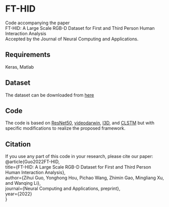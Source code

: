 # FT-HID
Code accompanying the paper  
FT-HID: A Large Scale RGB-D Dataset for First and Third Person Human Interaction Analysis  
Accepted by the Journal of Neural Computing and Applications.  
## Requirements
Keras, Matlab
## Dataset
The dataset can be downloaded from [here](https://pan.baidu.com/s/1RHMRF-O8VLljLo5j9DxoRA?pwd=wr6u)  
## Code
The code is based on [ResNet50](https://github.com/broadinstitute/keras-resnet), [videodarwin](https://bitbucket.org/bfernando/videodarwin), [I3D](https://github.com/dlpbc/keras-kinetics-i3d), and [CLSTM](https://github.com/NivNayman/ConvGRU2D) but with specific modifications to realize the proposed framework.
## Citation
If you use any part of this code in your research, please cite our paper:  
@article{Guo2022FT-HID,  
title={FT-HID: A Large Scale RGB-D Dataset for First and Third Person Human Interaction Analysis},  
author={Zihui Guo, Yonghong Hou, Pichao Wang, Zhimin Gao, Mingliang Xu, and Wanqing Li},  
journal={Neural Computing and Applications, preprint},  
year={2022}  
}  
